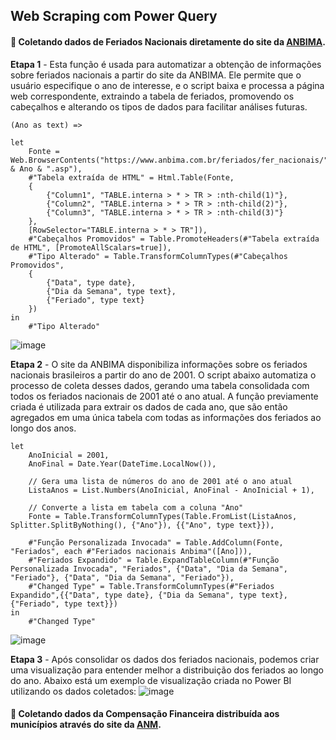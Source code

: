 ## Web Scraping com Power Query

 #### 📌 Coletando dados de Feriados Nacionais diretamente do site da [ANBIMA](https://www.anbima.com.br/feriados/fer_nacionais/2024.asp).

**Etapa 1** - Esta função é usada para automatizar a obtenção de informações sobre feriados nacionais a partir do site da ANBIMA. Ele permite que o usuário especifique o ano de interesse, e o script baixa e processa a página web correspondente, extraindo a tabela de feriados, promovendo os cabeçalhos e alterando os tipos de dados para facilitar análises futuras.
```
(Ano as text) =>

let
    Fonte = Web.BrowserContents("https://www.anbima.com.br/feriados/fer_nacionais/" & Ano & ".asp"),
    #"Tabela extraída de HTML" = Html.Table(Fonte, 
    {
        {"Column1", "TABLE.interna > * > TR > :nth-child(1)"}, 
        {"Column2", "TABLE.interna > * > TR > :nth-child(2)"}, 
        {"Column3", "TABLE.interna > * > TR > :nth-child(3)"}
    }, 
    [RowSelector="TABLE.interna > * > TR"]),
    #"Cabeçalhos Promovidos" = Table.PromoteHeaders(#"Tabela extraída de HTML", [PromoteAllScalars=true]),
    #"Tipo Alterado" = Table.TransformColumnTypes(#"Cabeçalhos Promovidos",
    {
        {"Data", type date}, 
        {"Dia da Semana", type text},
        {"Feriado", type text}
    })
in
    #"Tipo Alterado"
```
![image](https://github.com/user-attachments/assets/d0dfc9af-77c8-45b9-8e89-87bb98cf6e13)

**Etapa 2** - O site da ANBIMA disponibiliza informações sobre os feriados nacionais brasileiros a partir do ano de 2001. O script abaixo automatiza o processo de coleta desses dados, gerando uma tabela consolidada com todos os feriados nacionais de 2001 até o ano atual. A função previamente criada é utilizada para extrair os dados de cada ano, que são então agregados em uma única tabela com todas as informações dos feriados ao longo dos anos. 
```
let
    AnoInicial = 2001,
    AnoFinal = Date.Year(DateTime.LocalNow()),

    // Gera uma lista de números do ano de 2001 até o ano atual
    ListaAnos = List.Numbers(AnoInicial, AnoFinal - AnoInicial + 1), 
    
    // Converte a lista em tabela com a coluna "Ano"
    Fonte = Table.TransformColumnTypes(Table.FromList(ListaAnos, Splitter.SplitByNothing(), {"Ano"}), {{"Ano", type text}}),
        
    #"Função Personalizada Invocada" = Table.AddColumn(Fonte, "Feriados", each #"Feriados nacionais Anbima"([Ano])),
    #"Feriados Expandido" = Table.ExpandTableColumn(#"Função Personalizada Invocada", "Feriados", {"Data", "Dia da Semana", "Feriado"}, {"Data", "Dia da Semana", "Feriado"}),
    #"Changed Type" = Table.TransformColumnTypes(#"Feriados Expandido",{{"Data", type date}, {"Dia da Semana", type text}, {"Feriado", type text}})
in
    #"Changed Type"
```
![image](https://github.com/user-attachments/assets/d1361f79-08fa-4d52-8de6-bdda5807e048)

**Etapa 3** - Após consolidar os dados dos feriados nacionais, podemos criar uma visualização para entender melhor a distribuição dos feriados ao longo do ano. Abaixo está um exemplo de visualização criada no Power BI utilizando os dados coletados:
![image](https://github.com/user-attachments/assets/9d96c29d-8eca-43a9-a7b1-d754c7b741d2)

#### 📌 Coletando dados da Compensação Financeira distribuída aos municípios através do site da [ANM](https://sistemas.anm.gov.br/arrecadacao/extra/Relatorios/distribuicao_cfem_muni.aspx?ano=2022&uf=PA).

